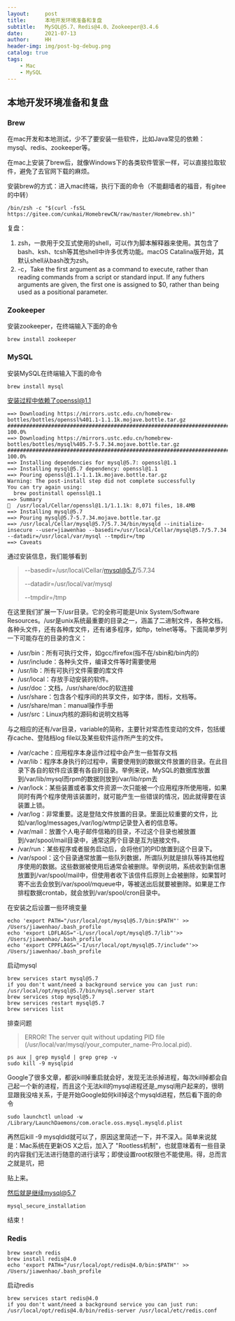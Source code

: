 ```yaml
---
layout:     post
title:      本地开发环境准备和复盘
subtitle:   MySQL@5.7、Redis@4.0、Zookeeper@3.4.6
date:       2021-07-13
author:     HH
header-img: img/post-bg-debug.png
catalog: true
tags:
    - Mac
    - MySQL
---
```


## 本地开发环境准备和复盘

### Brew

在mac开发和本地测试，少不了要安装一些软件，比如Java常见的依赖：mysql、redis、zookeeper等。

在mac上安装了brew后，就像Windows下的各类软件管家一样，可以直接拉取软件，避免了去官网下载的麻烦。

安装brew的方式：进入mac终端，执行下面的命令（不能翻墙者的福音，有gitee的中转）

```
/bin/zsh -c "$(curl -fsSL https://gitee.com/cunkai/HomebrewCN/raw/master/Homebrew.sh)"
```

复盘：

1. zsh，一款用于交互式使用的shell，可以作为脚本解释器来使用。其包含了bash、ksh、tcsh等其他shell中许多优秀功能。macOS Catalina版开始，其默认shell从bash改为zsh。
2. -c，Take the first argument as a command to execute, rather than reading commands from a script or standard input. If any futhers arguments are given, the first one is assigned to $0, rather than being used as a positional parameter.

### Zookeeper

安装zookeeper，在终端输入下面的命令

```
brew install zookeeper
```

### MySQL

安装MySQL在终端输入下面的命令

```
brew install mysql
```

安装过程中依赖了openssl@1.1

```
==> Downloading https://mirrors.ustc.edu.cn/homebrew-bottles/bottles/openssl%401.1-1.1.1k.mojave.bottle.tar.gz
######################################################################## 100.0%
==> Downloading https://mirrors.ustc.edu.cn/homebrew-bottles/bottles/mysql%405.7-5.7.34.mojave.bottle.tar.gz
######################################################################## 100.0%
==> Installing dependencies for mysql@5.7: openssl@1.1
==> Installing mysql@5.7 dependency: openssl@1.1
==> Pouring openssl@1.1-1.1.1k.mojave.bottle.tar.gz
Warning: The post-install step did not complete successfully
You can try again using:
  brew postinstall openssl@1.1
==> Summary
🍺  /usr/local/Cellar/openssl@1.1/1.1.1k: 8,071 files, 18.4MB
==> Installing mysql@5.7
==> Pouring mysql@5.7-5.7.34.mojave.bottle.tar.gz
==> /usr/local/Cellar/mysql@5.7/5.7.34/bin/mysqld --initialize-insecure --user=jiawenhao --basedir=/usr/local/Cellar/mysql@5.7/5.7.34 --datadir=/usr/local/var/mysql --tmpdir=/tmp
==> Caveats
```

通过安装信息，我们能够看到

> --basedir=/usr/local/Cellar/mysql@5.7/5.7.34
>
> --datadir=/usr/local/var/mysql
>
> --tmpdir=/tmp

在这里我们扩展一下/usr目录。它的全称可能是Unix System/Software Resources。/usr是unix系统最重要的目录之一，涵盖了二进制文件，各种文档，各种头文件，还有各种库文件，还有诸多程序，如ftp，telnet等等。下面简单罗列一下可能存在的目录的含义：

- /usr/bin：所有可执行文件，如gcc/firefox(指不在/sbin和/bin内的)
- /usr/include：各种头文件，编译文件等时需要使用
- /usr/lib：所有可执行文件需要的库文件
- /usr/local：存放手动安装的软件。
- /usr/doc：文档，/usr/share/doc的软连接
- /usr/share：包含各个程序间的共享文件，如字体，图标，文档等。
- /usr/share/man：manual操作手册
- /usr/src：Linux内核的源码和说明文档等

与之相应的还有/var目录，variable的简称，主要针对常态性变动的文件，包括缓存cache、登陆档log file以及某些软件运作所产生的文件。

- /var/cache：应用程序本身运作过程中会产生一些暂存文档
- /var/lib：程序本身执行的过程中，需要使用到的数据文件放置的目录。在此目录下各自的软件应该要有各自的目录。举例来说，MySQL的数据库放置到/var/lib/mysql而rpm的数据则放到/var/lib/rpm去
- /var/lock：某些装置或者事文件资源一次只能被一个应用程序所使用哦，如果同时有两个程序使用该装置时，就可能产生一些错误的情况，因此就得要在该装置上锁。
- /var/log：非常重要。这是登陆文件放置的目录。里面比较重要的文件，比如/var/log/messages,/var/log/wtmp记录登入者的信息等。
- /var/mail：放置个人电子邮件信箱的目录，不过这个目录也被放置到/var/spool/mail目录中，通常这两个目录是互为链接文件。
- /var/run：某些程序或者服务启动后，会将他们的PID放置到这个目录下。
- /var/spool：这个目录通常放置一些队列数据，所谓队列就是排队等待其他程序使用的数据。这些数据被使用后通常会被删除。举例说明，系统收到新信惠放置到/var/spool/mail中，但使用者收下该信件后原则上会被删除，如果暂时寄不出去会放到/var/spool/mqueue中，等被送出后就要被删除。如果是工作排程数据crontab，就会放到/var/spool/cron目录中。

在安装之后设置一些环境变量

```shell
echo 'export PATH="/usr/local/opt/mysql@5.7/bin:$PATH"' >> /Users/jiawenhao/.bash_profile
echo 'export LDFLAGS="-L/usr/local/opt/mysql@5.7/lib"'>> /Users/jiawenhao/.bash_profile 
echo 'export CPPFLAGS="-I/usr/local/opt/mysql@5.7/include"'>> /Users/jiawenhao/.bash_profile
```

启动mysql

```shell
brew services start mysql@5.7
if you don't want/need a background service you can just run:
/usr/local/opt/mysql@5.7/bin/mysql.server start
brew services stop mysql@5.7
brew services restart mysql@5.7
brew services list
```

排查问题

> ERROR! The server quit without updating PID file (/usr/local/var/mysql/your_computer_name-Pro.local.pid).

```
ps aux | grep mysqld | grep grep -v
sudo kill -9 mysqlpid
```

Google了很多文章，都说kill掉重启就会好，发现无法杀掉进程，每次kill掉都会自己起一个新的进程，而且这个无法kill的mysql进程还是_mysql用户起来的，很明显跟我没啥关系，于是开始Google如何kill掉这个mysqld进程，然后看下面的命令

```
sudo launchctl unload -w /Library/LaunchDaemons/com.oracle.oss.mysql.mysqld.plist
```

再然后kill -9 mysqldid就可以了，原因这里简述一下，并不深入。简单来说就是：Mac系统在更新OS X之后，加入了 "Rootless机制"，也就意味着有一些目录的内容我们无法进行随意的进行读写；即使设置root权限也不能使用。得，总而言之就是坑，把

[链接]: https://blog.csdn.net/ws1836300/article/details/108850641?utm_medium=distribute.pc_relevant.none-task-blog-baidujs_title-0&amp;spm=1001.2101.3001.4242

贴上来。

然后就是继续mysql@5.7

```
mysql_secure_installation
```

结束！

### Redis

```shell
brew search redis
brew install redis@4.0
echo 'export PATH="/usr/local/opt/redis@4.0/bin:$PATH"' >> /Users/jiawenhao/.bash_profile
```

启动redis

```
brew services start redis@4.0
if you don't want/need a background service you can just run:
/usr/local/opt/redis@4.0/bin/redis-server /usr/local/etc/redis.conf
```

